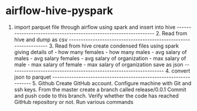 # airflow-hive-pyspark
1. import parquet file through airflow using spark and insert into hive ----------------------------------------------------------------- 2. Read from hive and dump as csv ----------------------------------------------------------------- 3. Read from hive create condensed files using spark giving details of - how many females - how many males - avg salary of males - avg salary females - avg salary of organization - max salary of male - max salary of female - max salary of organization save as json ----------------------------------------------------------------- 4. convert json to parquet ----------------------------------------------------------------- 5. Github Create GitHub account. Configure machine with Git and ssh keys. From the master create a branch called release/0.0.1 Commit and push code to this branch. Verify whether the code has reached GitHub repository or not. Run various commands
